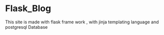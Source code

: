 # Flask_Blog

This site is made with flask frame work , with jinja templating language and postgresql Database


